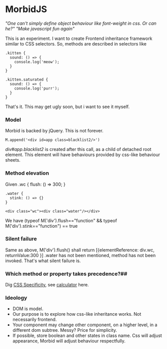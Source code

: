 # MorbidJS
*"One can't simply define object behaviour like font-weight in css. Or can he?"*
*"Make javascript fun again"*

This is an experiment. I want to create Frontend inheritance framework similar to CSS selectors. So, methods are described in selectors like 

    .kitten {
      sound: () => {
        console.log('meow');
      }
    }

    .kitten.saturated {
      sound: () => {
        console.log('purr');
      }
    }

That's it.  This may get ugly soon, but i want to see it myself.

### Model #
Morbid is backed by jQuery. This is not forever.

    M.append('<div id=app class=blacklist2/>')

*div#app.blacklist2* is created after this call, as a child of detached root element. This element will have behaviours provided by css-like behaviour sheets.

### Method elevation #
Given 
   .wc {
      flush: () => 300;
    }

    .water {
      stink: () => {}
    }

    <div class="wc"><div class="water"/></div>
We have 
    (typeof M('div').flush=="function" && typeof M('div').stink=="function") == true

### Silent failure #
Same as above, 
    M('div').flush()
shall return
    [{elementReference: div.wc, returnValue:300 }]
.water has not been mentioned, method has not been invoked. That's what silent failure is.

### Which method or property takes precedence?##
Dig [CSS Specificity](https://developer.mozilla.org/en/docs/Web/CSS/Specificity), see [calculator](https://specificity.keegan.st/) here.

### Ideology ###
 - DOM is model.
 - Our purpose is to explore how css-like inheritance works. Not necessarily frontend.
 - Your component may change other component, on a higher level, in a
   different dom subtree. Messy? Price for simplicity.
 - If possible, store boolean and other states in class name. Css will adjust appearance, Morbid will adjust behaviour respectfully. 

